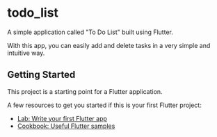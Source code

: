 # todo_list

A simple application called "To Do List" built using Flutter.

With this app, you can easily add and delete tasks in a very simple and intuitive way.

## Getting Started

This project is a starting point for a Flutter application.

A few resources to get you started if this is your first Flutter project:

- [Lab: Write your first Flutter app](https://docs.flutter.dev/get-started/codelab)
- [Cookbook: Useful Flutter samples](https://docs.flutter.dev/cookbook)


